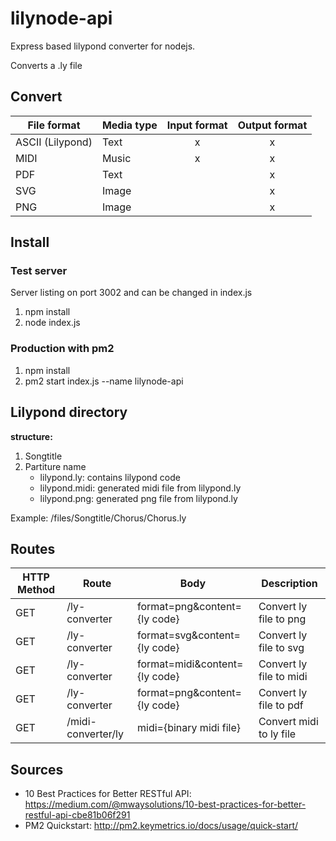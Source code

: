 # lilynode-api
Express based lilypond converter for nodejs.

Converts a .ly file 

## Convert 
| File format | Media type | Input format | Output format |
|----------|-------------|:------:|:----:|
| ASCII (Lilypond) | Text | x | x |
| MIDI | Music| x | x | 
| PDF | Text | | x |
| SVG | Image | | x |
| PNG | Image | | x |

## Install

### Test server
Server listing on port 3002 and can be changed in index.js
1. npm install 
2. node index.js

### Production with pm2
1. npm install
2. pm2 start index.js --name lilynode-api

## Lilypond directory

**structure:** 
1. Songtitle
2. Partiture name  
   - lilypond.ly: contains lilypond code
   - lilypond.midi: generated midi file from lilypond.ly
   - lilypond.png: generated png file from lilypond.ly
   
Example: /files/Songtitle/Chorus/Chorus.ly
   
## Routes

|HTTP Method | Route | Body | Description  |
|-----|----------------------|------|-----------------|
| GET | /ly-converter | format=png&content={ly code}| Convert ly file to png|
| GET | /ly-converter | format=svg&content={ly code} | Convert ly file to svg|
| GET | /ly-converter | format=midi&content={ly code} | Convert ly file to midi |
| GET | /ly-converter | format=png&content={ly code} | Convert ly file to pdf |
| GET | /midi-converter/ly | midi={binary midi file} | Convert midi to ly file |

## Sources
- 10 Best Practices for Better RESTful API: https://medium.com/@mwaysolutions/10-best-practices-for-better-restful-api-cbe81b06f291
- PM2 Quickstart: http://pm2.keymetrics.io/docs/usage/quick-start/